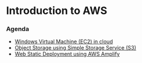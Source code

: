 # Introduction to AWS

### Agenda
* [Windows Virtual Machine (EC2) in cloud](docs/EC2.md)
* [Object Storage using Simple Storage Service (S3)](docs/S3.md)
* [Web Static Deployment using AWS Amplify](docs/Amplify.md)